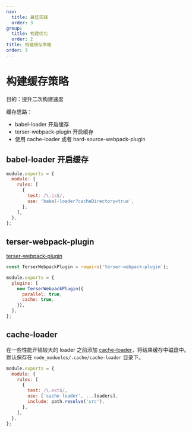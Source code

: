 ```yaml
---
nav:
  title: 最佳实践
  order: 3
group:
  title: 构建优化
  order: 2
title: 构建缓存策略
order: 3
---
```


# 构建缓存策略

目的：提升二次构建速度

缓存思路：

- babel-loader 开启缓存
- terser-webpack-plugin 开启缓存
- 使用 cache-loader 或者 hard-source-webpack-plugin

## babel-loader 开启缓存

```js
module.exports = {
  module: {
    rules: [
      {
        test: /\.js$/,
        use: 'babel-loader?cacheDirectory=true',
      },
    ],
  },
};
```

## terser-webpack-plugin

[terser-webpack-plugin](https://github.com/webpack-contrib/terser-webpack-plugin)

```js
const TerserWebpackPlugin = require('terser-webpack-plugin');

module.exports = {
  plugins: [
    new TerserWebpackPlugin({
      parallel: true,
      cache: true,
    }),
  ],
};
```

## cache-loader

在一些性能开销较大的 loader 之前添加 [cache-loader](https://github.com/webpack-contrib/cache-loader)，将结果缓存中磁盘中。默认保存在 `node_modueles/.cache/cache-loader` 目录下。

```js
module.exports = {
  module: {
    rules: [
      {
        test: /\.ext$/,
        use: ['cache-loader', ...loaders],
        include: path.resolve('src'),
      },
    ],
  },
};
```
